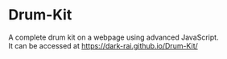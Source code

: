 # Drum-Kit
A complete drum kit on a webpage using advanced JavaScript.<br>
It can be accessed at https://dark-rai.github.io/Drum-Kit/
